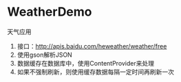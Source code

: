 # WeatherDemo

天气应用
1.  接口：http://apis.baidu.com/heweather/weather/free
2.  使用gson解析JSON
3.  数据缓存在数据库中，使用ContentProvider来处理
4.  如果不强制刷新，则使用缓存数据每隔一定时间再刷新一次

